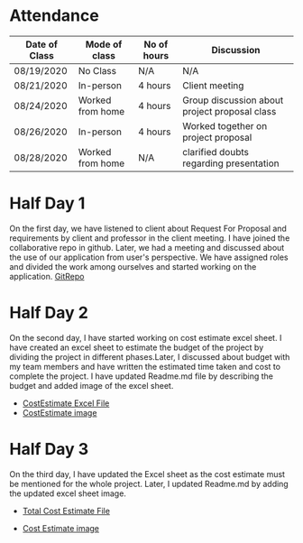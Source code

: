 # Attendance

| Date of Class   | Mode of class | No of hours    | Discussion   | 
| --------------- | ------------- | -------------- | ------------ | 
| 08/19/2020      | No Class     |  N/A            | N/A             | 
| 08/21/2020      | In-person    | 4 hours         | Client meeting             | 
| 08/24/2020      | Worked from home | 4 hours     | Group discussion about project proposal class|
| 08/26/2020      | In-person   | 4 hours          | Worked together on project proposal          | 
| 08/28/2020      | Worked from home  | N/A        | clarified doubts regarding presentation      | 




# Half Day 1
On the first day, we have listened to client about Request For Proposal and requirements by client and professor in the client meeting.
I have joined the collaborative repo in github.
Later, we had a meeting and discussed about the use of our application from user's perspective.
We have assigned roles and divided the work among ourselves and started working on the application.
[GitRepo](https://github.com/RaviTeja444/health-wellness)


# Half Day 2
On the second day, I have started working on cost estimate excel sheet.
I have created an excel sheet to estimate the budget of the project by dividing the project in different phases.Later, I discussed about budget with my team members and have written the estimated time taken and cost to complete the project. I have updated Readme.md file by describing the budget and added image of the excel sheet.
- [CostEstimate Excel File](https://github.com/RaviTeja444/health-wellness/commit/d516cc97f4f0a4d325b4cf264563c0c9f22c6b68)
- [CostEstimate image](https://github.com/RaviTeja444/health-wellness/commit/f7023b8c87daac02f7dd89e4d98b6fa63eeb75d9)

# Half Day 3
On the third day, I have updated the Excel sheet as the cost estimate must be mentioned for the whole project. Later, I updated Readme.md by adding the updated excel sheet image. 
- [Total Cost Estimate File](https://github.com/RaviTeja444/health-wellness/commit/f23651031b2f32f299719fff1d787ede6e4942dd)

- [Cost Estimate image](https://github.com/RaviTeja444/health-wellness/commit/62fa3296360ec276b77baec9c5057b2452b0a26c)



